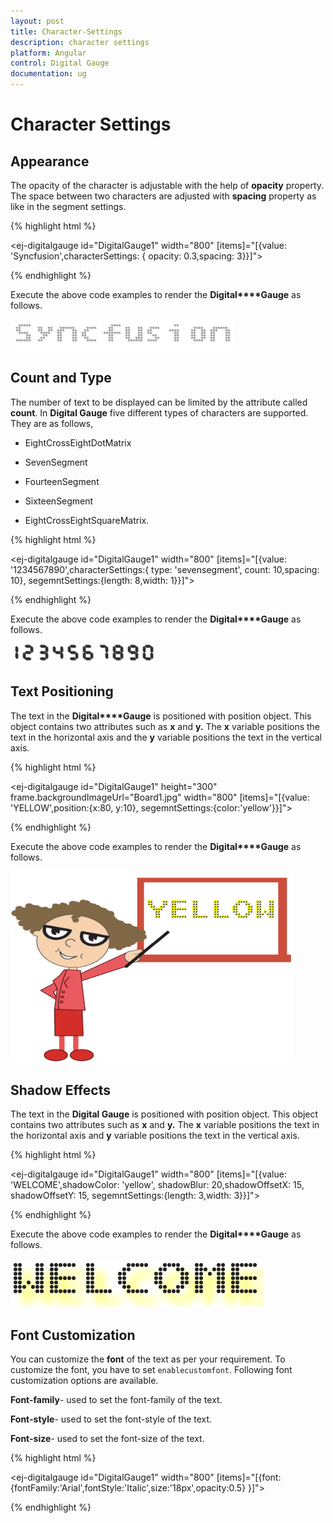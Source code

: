 ```yaml
---
layout: post
title: Character-Settings
description: character settings
platform: Angular
control: Digital Gauge
documentation: ug
---
```


# Character Settings

## Appearance

The opacity of the character is adjustable with the help of **opacity** property. The space between two characters are adjusted with **spacing** property as like in the segment settings.

{% highlight html %}

<ej-digitalgauge id="DigitalGauge1" width="800" [items]="[{value: 'Syncfusion',characterSettings: {
                                                                        opacity: 0.3,spacing: 3}}]">
</ej-digitalgauge>

{% endhighlight %}

Execute the above code examples to render the **Digital****Gauge** as follows.

![](Character-Settings_images/Character-Settings_img1.png)

## Count and Type

The number of text to be displayed can be limited by the attribute called **count**. In **Digital Gauge** five different types of characters are supported. They are as follows, 

  * EightCrossEightDotMatrix

  * SevenSegment

  * FourteenSegment

  * SixteenSegment 

  * EightCrossEightSquareMatrix.


{% highlight html %}

<ej-digitalgauge id="DigitalGauge1" width="800" [items]="[{value: '1234567890',characterSettings:{
            type: 'sevensegment', count: 10,spacing: 10}, segemntSettings:{length: 8,width: 1}}]">
</ej-digitalgauge>

{% endhighlight %}

Execute the above code examples to render the **Digital****Gauge** as follows.

![](Character-Settings_images/Character-Settings_img2.png)

## Text Positioning

The text in the **Digital****Gauge** is positioned with position object. This object contains two attributes such as **x** and **y.** The **x** variable positions the text in the horizontal axis and the **y** variable positions the text in the vertical axis.

{% highlight html %}

<ej-digitalgauge id="DigitalGauge1" height="300" frame.backgroundImageUrl="Board1.jpg" width="800"
             [items]="[{value: 'YELLOW',position:{x:80, y:10}, segemntSettings:{color:'yellow'}}]">
</ej-digitalgauge>

{% endhighlight %}


Execute the above code examples to render the **Digital****Gauge** as follows.


![](Character-Settings_images/Character-Settings_img3.png)

## Shadow Effects

The text in the **Digital Gauge** is positioned with position object. This object contains two attributes such as **x** and **y.** The **x** variable positions the text in the horizontal axis and **y** variable positions the text in the vertical axis.

{% highlight html %}

<ej-digitalgauge id="DigitalGauge1" width="800" [items]="[{value: 'WELCOME',shadowColor: 'yellow',
      shadowBlur: 20,shadowOffsetX: 15, shadowOffsetY: 15, segemntSettings:{length: 3,width: 3}}]">
</ej-digitalgauge>

{% endhighlight %}

Execute the above code examples to render the **Digital****Gauge** as follows.

![](Character-Settings_images/Character-Settings_img4.png)

## Font Customization

You can customize the **font** of the text as per your requirement. To customize the font, you have to set `enablecustomfont`. Following font customization options are available.

**Font-family**- used to set the font-family of the text.

**Font-style**- used to set the font-style of the text.

**Font-size**- used to set the font-size of the text.

{% highlight html %}

<ej-digitalgauge id="DigitalGauge1" width="800" [items]="[{font: {fontFamily:'Arial',fontStyle:'Italic',size:'18px',opacity:0.5} }]">
</ej-digitalgauge>

{% endhighlight %}



